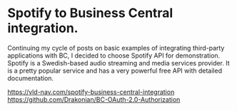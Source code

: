 # Spotify to Business Central integration.
Continuing my cycle of posts on basic examples of integrating third-party applications with BC, I decided to choose Spotify API for demonstration.
Spotify is a Swedish-based audio streaming and media services provider. It is a pretty popular service and has a very powerful free API with detailed documentation.

https://vld-nav.com/spotify-business-central-integration
https://github.com/Drakonian/BC-OAuth-2.0-Authorization
